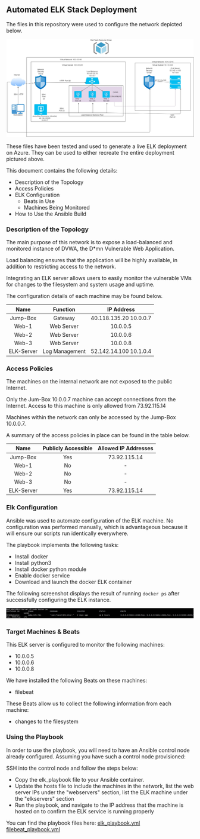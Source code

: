## Automated ELK Stack Deployment

The files in this repository were used to configure the network depicted below.

![Red Team Network Diagram](Images/Network_Diagram.jpg)

These files have been tested and used to generate a live ELK deployment on Azure. They can be used to either recreate the entire deployment pictured above.

This document contains the following details:
- Description of the Topology
- Access Policies
- ELK Configuration
  - Beats in Use
  - Machines Being Monitored
- How to Use the Ansible Build


### Description of the Topology

The main purpose of this network is to expose a load-balanced and monitored instance of DVWA, the D*mn Vulnerable Web Application.

Load balancing ensures that the application will be highly available, in addition to restricting access to the network.

Integrating an ELK server allows users to easily monitor the vulnerable VMs for changes to the filesystem and system usage and uptime.

The configuration details of each machine may be found below.

|    Name    |    Function    |       IP Address       |
|:----------:|:--------------:|:----------------------:|
|  Jump-Box  |     Gateway    | 40.118.135.20 10.0.0.7 |
|    Web-1   |   Web Server   |        10.0.0.5        |
|    Web-2   |   Web Server   |        10.0.0.6        |
|    Web-3   |   Web Server   |        10.0.0.8        |
| ELK-Server | Log Management | 52.142.14.100 10.1.0.4 |

### Access Policies

The machines on the internal network are not exposed to the public Internet. 

Only the Jum-Box 10.0.0.7 machine can accept connections from the Internet. Access to this machine is only allowed from 73.92.115.14

Machines within the network can only be accessed by the Jump-Box 10.0.0.7.

A summary of the access policies in place can be found in the table below.

|    Name    | Publicly Accessible | Allowed IP Addresses |
|:----------:|:-------------------:|:--------------------:|
|  Jump-Box  |         Yes         |     73.92.115.14     |
|    Web-1   |          No         |           -          |
|    Web-2   |          No         |           -          |
|    Web-3   |          No         |           -          |
| ELK-Server |         Yes         |     73.92.115.14     |

### Elk Configuration

Ansible was used to automate configuration of the ELK machine. No configuration was performed manually, which is advantageous because it will ensure our scripts run identically everywhere. 

The playbook implements the following tasks:
- Install docker
- Install python3
- Install docker python module
- Enable docker service
- Download and launch the docker ELK container

The following screenshot displays the result of running `docker ps` after successfully configuring the ELK instance.

!["docker ps" output](Images/docker_ps.JPG)

### Target Machines & Beats
This ELK server is configured to monitor the following machines:
- 10.0.0.5
- 10.0.0.6
- 10.0.0.8

We have installed the following Beats on these machines:
- filebeat

These Beats allow us to collect the following information from each machine:
- changes to the filesystem

### Using the Playbook
In order to use the playbook, you will need to have an Ansible control node already configured. Assuming you have such a control node provisioned: 

SSH into the control node and follow the steps below:
- Copy the elk_playbook file to your Ansible container.
- Update the hosts file to include the machines in the network, list the web server IPs under the "webservers" section, list the ELK machine under the "elkservers" section
- Run the playbook, and navigate to the IP address that the machine is hosted on to confirm the ELK service is running properly

You can find the playbook files here:
[elk_playbook.yml](Files/elk_playbook.yml)
[filebeat_playbook.yml](Files/filebeat_playbook.yml)
